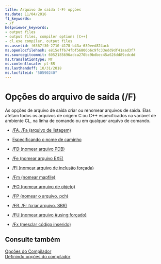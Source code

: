 ```yaml
---
title: Arquivo de saída (-F) opções
ms.date: 11/04/2016
f1_keywords:
- /f
helpviewer_keywords:
- output files
- output files, compiler options [C++]
- cl.exe compiler, output files
ms.assetid: f6367f30-2710-4178-b43a-639eed824acb
ms.openlocfilehash: e815eff674fbf56806b6c9fc33edd9df41aad3f7
ms.sourcegitcommit: 6052185696adca270bc9bdbec45a626dd89cdcdd
ms.translationtype: MT
ms.contentlocale: pt-BR
ms.lasthandoff: 10/31/2018
ms.locfileid: "50590240"
---
```

# <a name="output-file-f-options"></a>Opções do arquivo de saída (/F)

As opções de arquivo de saída criar ou renomear arquivos de saída. Elas afetam todos os arquivos de origem C ou C++ especificados na variável de ambiente CL, na linha de comando ou em qualquer arquivo de comando.

- [/FA, /Fa (arquivo de listagem)](../../build/reference/fa-fa-listing-file.md)

- [Especificando o nome de caminho](../../build/reference/specifying-the-pathname.md)

- [/FD (nomear arquivo PDB)](../../build/reference/fd-program-database-file-name.md)

- [/Fe (nomear arquivo EXE)](../../build/reference/fe-name-exe-file.md)

- [/FI (nomear arquivo de inclusão forçada)](../../build/reference/fi-name-forced-include-file.md)

- [/Fm (nomear mapfile)](../../build/reference/fm-name-mapfile.md)

- [/FO (nomear arquivo de objeto)](../../build/reference/fo-object-file-name.md)

- [/FP (nomear o arquivo. pch)](../../build/reference/fp-name-dot-pch-file.md)

- [/FR, /Fr (criar arquivo. SBR)](../../build/reference/fr-fr-create-dot-sbr-file.md)

- [/FU (nomear arquivo #using forçado)](../../build/reference/fu-name-forced-hash-using-file.md)

- [/Fx (mesclar código inserido)](../../build/reference/fx-merge-injected-code.md)

## <a name="see-also"></a>Consulte também

[Opções do Compilador](../../build/reference/compiler-options.md)<br/>
[Definindo opções do compilador](../../build/reference/setting-compiler-options.md)